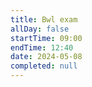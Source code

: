 ```yaml
---
title: Bwl exam
allDay: false
startTime: 09:00
endTime: 12:40
date: 2024-05-08
completed: null
---
```


